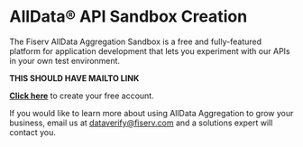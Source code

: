 # AllData® API Sandbox Creation
 
The Fiserv AllData Aggregation Sandbox is a free and fully-featured platform for application development that lets you experiment with our APIs in your own test environment.

**THIS SHOULD HAVE MAILTO LINK** 

**[Click here](https://sandboxautomation-ui-dev.apps.fog.onefiserv.net/)** to create your free account.

If you would like to learn more about using AllData Aggregation to grow your business, email us at [dataverify@fiserv.com](mailto:dataverify@fiserv.com) and a solutions expert will contact you.
